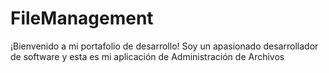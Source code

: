 # FileManagement
¡Bienvenido a mi portafolio de desarrollo! Soy un apasionado desarrollador de software y esta es mi aplicación de Administración de Archivos
